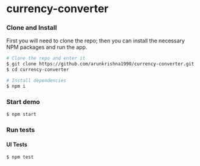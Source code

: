 # currency-converter

### Clone and Install
First you will need to clone the repo; then you can install the necessary NPM packages and run the app.

```bash
# Clone the repo and enter it
$ git clone https://github.com/arunkrishna1990/currency-converter.git
$ cd currency-converter

# Install dependencies
$ npm i
```

### Start demo
```bash
$ npm start
```

### Run tests
#### UI Tests
```bash
$ npm test
```

